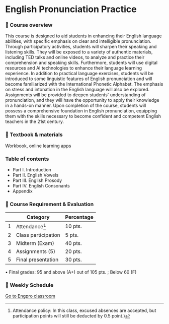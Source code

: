 # English Pronunciation Practice

### 🌱 Course overview
This course is designed to aid students in enhancing their English language abilities, with
specific emphasis on clear and intelligible pronunciation. Through participatory activities,
students will sharpen their speaking and listening skills. They will be exposed to a variety of
authentic materials, including TED talks and online videos, to analyze and practice their
comprehension and speaking skills. Furthermore, students will use digital resources and AI
technologies to enhance their language learning experience. In addition to practical language
exercises, students will be introduced to some linguistic features of
English pronunciation and will become familiarized with the International Phonetic Alphabet.
The emphasis on stress and intonation in the English language will also be explored.
Assignments will be provided to deepen students' understanding of pronunciation, and they
will have the opportunity to apply their knowledge in a hands-on manner. Upon completion of
the course, students will possess a comprehensive foundation in English pronunciation,
equipping them with the skills necessary to become confident and competent English teachers
in the 21st century.

### 🌱 Textbook & materials
Workbook, online learning apps

### Table of contents

+ Part I. Introduction
+ Part II. English Vowels
+ Part III. English Prosody
+ Part IV. English Consonants
+ Appendix

### 🌱 Course Requirement & Evaluation

| | Category | Percentage|
|--|--|--|
|1| Attendance[^1]| 10 pts.|
|2| Class participation | 5 pts.|
|3| Midterm (Exam) | 40 pts.|
|4| Assignments (5) | 20 pts.|
|5| Final presentation | 30 pts.|

• Final grades: 95 and above (A+) out of 105 pts. ; Below 60 (F)
[^1]: Attendance policy: In this class, excused absences are accepted, but participation points will still be deducted
by 0.5 point.)



### 🌱 Weekly Schedule
[Go to Engpro classroom](https://github.com/MK316/Spring2024/blob/main/Engpro/readme.md)


